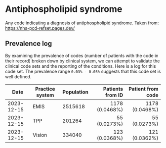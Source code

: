 # Antiphospholipid syndrome

Any code indicating a diagnosis of antiphospholipid syndrome. Taken from: https://nhs-pcd-refset.pages.dev/


## Prevalence log

By examining the prevalence of codes (number of patients with the code in their record) broken down by clinical system, we can attempt to validate the clinical code sets and the reporting of the conditions. Here is a log for this code set. The prevalence range `0.03% - 0.05%` suggests that this code set is well defined.


| Date       | Practice system | Population | Patients from ID | Patient from code |
| ---------- | --------------- | ---------- | ---------------: | ----------------: |
| 2023-12-15 | EMIS | 2515618 | 1178 (0.0468%) | 1178 (0.0468%) | 
| 2023-12-15 | TPP | 201264 | 55 (0.0273%) | 55 (0.0273%) | 
| 2023-12-15 | Vision | 334040 | 123 (0.0368%) | 121 (0.0362%) | 